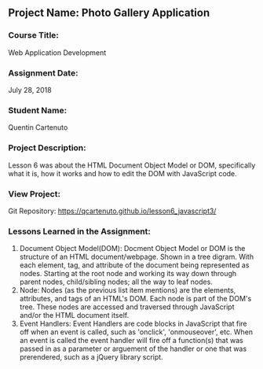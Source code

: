## Project Name:  Photo Gallery Application

### Course Title:
Web Application Development

### Assignment Date:  
July 28, 2018

### Student Name:  
Quentin Cartenuto

### Project Description:
Lesson 6 was about the HTML Document Object Model or DOM, specifically what it is, how it works and how to edit the DOM with JavaScript code. 

### View Project:
Git Repository: https://qcartenuto.github.io/lesson6_javascript3/

### Lessons Learned in the Assignment:
1. Document Object Model(DOM): Docment Object Model or DOM is the structure of an HTML document/webpage. Shown in a tree digram. With each element, tag, and attribute of the document being represented as nodes.  Starting at the root node and working its way down through parent nodes, child/sibling nodes; all the way to leaf nodes.
2. Node: Nodes (as the previous list item mentions) are the elements, attributes, and tags of an HTML's DOM. Each node is part of the DOM's tree. These nodes are accessed and traversed through JavaScript and/or the HTML document itself.
3. Event Handlers: Event Handlers are code blocks in JavaScript that fire off when an event is called, such as 'onclick', 'onmouseover', etc. When an event is called the event handler will fire off a function(s) that was passed in as a parameter or arguement of the handler or one that was prerendered, such as a jQuery library script.
